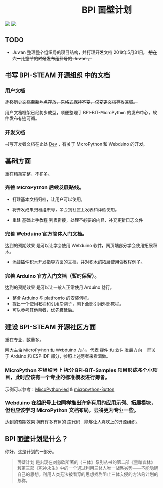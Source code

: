 
# &emsp;&emsp;&emsp;&emsp;&emsp;&emsp;&emsp;&emsp;&emsp;BPI 面壁计划

![](https://img.shields.io/badge/open%20source-bananpi-brightgreen.svg)
![](https://img.shields.io/badge/developer-wall%20plan-blueviolet.svg)

## TODO

- Juwan 整理整个组织号的项目结构，并打理开发文档 2019年5月31日。 ~~想在六一儿童节的时候发布组织号的 Juwan 。~~

## 书写 BPI-STEAM 开源组织 中的文档

### 用户文档

~~迁移历史文档至新地点存放，原格式保持不变，仅变更文档存放区域。~~

用户文档框架已经初步成型，顺便整理了 BPI-BIT-MicroPython 的发布中心，软件发布有迹可循。

### 开发文档

书写开发者文档在此处 [Dev](https://github.com/BPI-STEAM/Dev) ，有关于 MicroPython 和 Webduino 的开发。

## 基础方面

重在精简完整，不在多。

### 完善 MicroPython 后续发展路线。

- 打理基本文档归档，让用户可以使用。

- 将开发成果归档组织号，学会到社区上发表和体验使用。

- 重建 基础上手教程 列表衔接，处理不必要的内容，补充更新日志文件

### 完善 Webduino 官方简体入门文档。

达到的预期效果 是可以让学会使用 Webduino 软件，网页端部分学会使用拓展积木。

- 添加插件积木开发指导方面的文档，并对积木的拓展使用做教程例子。

### 完善 Arduino 官方入门文档（暂时保留）。

达到的预期效果 是可以让一般人正常使用 Arduino 就行。

- 整合 Arduino 与 platfromio 的安装例程。
- 提出一个使用教程和引用库例子，剩下全部引用外部教程。
- 可以参考其他两者，优先级延后。

## 建设 BPI-STEAM 开源社区方面

重在专业，数量多。

两大主轴 MicroPython 和 Webduino 方向，代表 硬件 和 软件 发展方向，
而关于 Arduino 和 ESP-IDF 部分，参照上述两者来看着做。

### MicroPython 在组织号上 拆分 BPI-BIT-Samples 项目形成多个小项目，此时应该有一个专业的标准模板进行筹备。

示例可以参考：[MircoPython-led](https://github.com/BPI-STEAM/MircoPython-led) & [micropython-Button](https://github.com/BPI-STEAM/micropython-Button)

### Webduino 在组织号上也同样推出许多有用的应用示例、拓展模块，但也应该学习 MicroPython 文档布局，显得更为专业一些。

达到的预期效果 拥有许多有用的 库代码，能够让人喜欢上的开源组织。

## BPI 面壁计划是什么？

你好，这是计划的一部分。

> 面壁计划 是出现在刘慈欣所著的《三体》系列丛书的第二部《黑暗森林》和第三部《死神永生》中的一个通过利用三体人唯一战略劣势——不能隐瞒自己的思想。利用人类无法被看穿的思想找到阻止三体入侵的方法的计划的总称。
